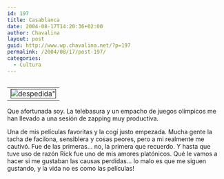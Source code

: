 ```yaml
---
id: 197
title: Casablanca
date: 2004-08-17T14:20:36+02:00
author: Chavalina
layout: post
guid: http://www.wp.chavalina.net/?p=197
permalink: /2004/08/17/post-197/
categories:
  - Cultura
---
```

<table cellspacing="5" cellpadding="10" width="1" align="left">
  <tr>
    <td>
      <img src="http://www.chavalina.net/imagenes/fotos/rick_ilse.jpg" border="1" alt=despedida" border="1">
    </td>
  </tr>
</table>

Que afortunada soy. La telebasura y un empacho de juegos ol&iacute;mpicos me han llevado a una sesi&oacute;n de zapping muy productiva.

Una de mis pel&iacute;culas favoritas y la cog&iacute; justo empezada. Mucha gente la tacha de facilona, sensiblera y cosas peores, pero a mi realmente me cautiv&oacute;. Fue de las primeras… no, la primera que recuerdo. Y hasta que tuve uso de raz&oacute;n Rick fue uno de mis amores plat&oacute;nicos. Qué le vamos a hacer si me gustaban las causas perdidas… lo malo es que me siguen gustando, y la vida no es como las pel&iacute;culas!
